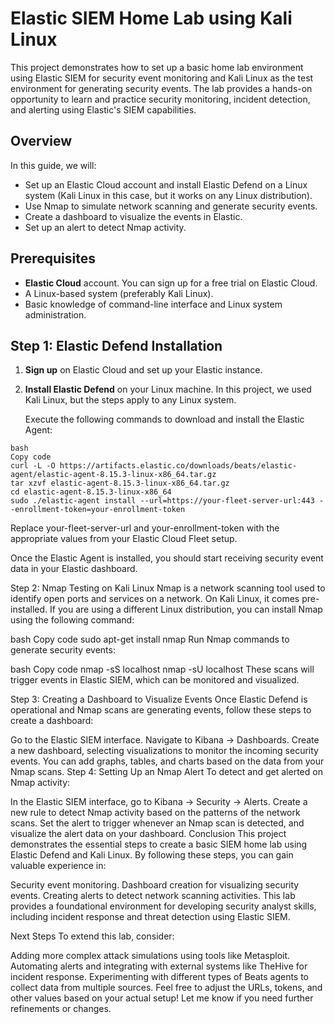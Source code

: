 # Elastic SIEM Home Lab using Kali Linux

This project demonstrates how to set up a basic home lab environment using Elastic SIEM for security event monitoring and Kali Linux as the test environment for generating security events. The lab provides a hands-on opportunity to learn and practice security monitoring, incident detection, and alerting using Elastic's SIEM capabilities.

## Overview
In this guide, we will:

* Set up an Elastic Cloud account and install Elastic Defend on a Linux system (Kali Linux in this case, but it works on any Linux distribution).
* Use Nmap to simulate network scanning and generate security events.
* Create a dashboard to visualize the events in Elastic.
* Set up an alert to detect Nmap activity.
  
## Prerequisites
* **Elastic Cloud** account. You can sign up for a free trial on Elastic Cloud.
* A Linux-based system (preferably Kali Linux).
* Basic knowledge of command-line interface and Linux system administration.
  
## Step 1: Elastic Defend Installation

1. **Sign up** on Elastic Cloud and set up your Elastic instance.

2. **Install Elastic Defend** on your Linux machine. In this project, we used Kali Linux, but the steps apply to any Linux system.

     Execute the following commands to download and install the Elastic Agent:
```
bash
Copy code
curl -L -O https://artifacts.elastic.co/downloads/beats/elastic-agent/elastic-agent-8.15.3-linux-x86_64.tar.gz
tar xzvf elastic-agent-8.15.3-linux-x86_64.tar.gz
cd elastic-agent-8.15.3-linux-x86_64
sudo ./elastic-agent install --url=https://your-fleet-server-url:443 --enrollment-token=your-enrollment-token
```
Replace your-fleet-server-url and your-enrollment-token with the appropriate values from your Elastic Cloud Fleet setup.

Once the Elastic Agent is installed, you should start receiving security event data in your Elastic dashboard.

Step 2: Nmap Testing on Kali Linux
Nmap is a network scanning tool used to identify open ports and services on a network. On Kali Linux, it comes pre-installed. If you are using a different Linux distribution, you can install Nmap using the following command:

bash
Copy code
sudo apt-get install nmap
Run Nmap commands to generate security events:

bash
Copy code
nmap -sS localhost
nmap -sU localhost
These scans will trigger events in Elastic SIEM, which can be monitored and visualized.

Step 3: Creating a Dashboard to Visualize Events
Once Elastic Defend is operational and Nmap scans are generating events, follow these steps to create a dashboard:

Go to the Elastic SIEM interface.
Navigate to Kibana -> Dashboards.
Create a new dashboard, selecting visualizations to monitor the incoming security events. You can add graphs, tables, and charts based on the data from your Nmap scans.
Step 4: Setting Up an Nmap Alert
To detect and get alerted on Nmap activity:

In the Elastic SIEM interface, go to Kibana -> Security -> Alerts.
Create a new rule to detect Nmap activity based on the patterns of the network scans.
Set the alert to trigger whenever an Nmap scan is detected, and visualize the alert data on your dashboard.
Conclusion
This project demonstrates the essential steps to create a basic SIEM home lab using Elastic Defend and Kali Linux. By following these steps, you can gain valuable experience in:

Security event monitoring.
Dashboard creation for visualizing security events.
Creating alerts to detect network scanning activities.
This lab provides a foundational environment for developing security analyst skills, including incident response and threat detection using Elastic SIEM.

Next Steps
To extend this lab, consider:

Adding more complex attack simulations using tools like Metasploit.
Automating alerts and integrating with external systems like TheHive for incident response.
Experimenting with different types of Beats agents to collect data from multiple sources.
Feel free to adjust the URLs, tokens, and other values based on your actual setup! Let me know if you need further refinements or changes.
